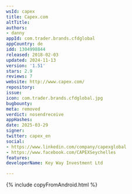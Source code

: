 ```yaml
---
wsId: capex
title: Capex.com
altTitle: 
authors:
- danny
appId: com.trader.brands.cfdglobal
appCountry: de
idd: 1304998844
released: 2018-02-03
updated: 2024-11-13
version: '1.51'
stars: 2.9
reviews: 7
website: http://www.capex.com/
repository: 
issue: 
icon: com.trader.brands.cfdglobal.jpg
bugbounty: 
meta: removed
verdict: nosendreceive
appHashes: 
date: 2025-03-29
signer: 
twitter: capex_en
social:
- https://www.linkedin.com/company/capexglobal
- https://www.facebook.com/CAPEXSeychelles
features: 
developerName: Key Way Investment Ltd

---
```


 {% include copyFromAndroid.html %}
